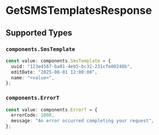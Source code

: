 # GetSMSTemplatesResponse


## Supported Types

### `components.SmsTemplate`

```typescript
const value: components.SmsTemplate = {
  uuid: "123e4567-ba01-4eb5-bc32-231cfe00248b",
  editDate: "2025-08-01 12:00:00",
  name: "<value>",
};
```

### `components.ErrorT`

```typescript
const value: components.ErrorT = {
  errorCode: 1000,
  message: "An error occurred completing your request",
};
```

